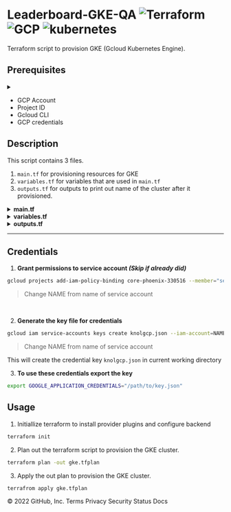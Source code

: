 # Leaderboard-GKE-QA ![Terraform](https://www.vectorlogo.zone/logos/terraformio/terraformio-icon.svg) ![GCP](https://www.vectorlogo.zone/logos/google_cloud/google_cloud-icon.svg) ![kubernetes](https://www.vectorlogo.zone/logos/kubernetes/kubernetes-icon.svg)

Terraform script to provision GKE (Gcloud Kubernetes Engine). 

## Prerequisites

<details><summary></summary>
</details>

* GCP Account
* Project ID
* Gcloud CLI
* GCP credentials

## Description

This script contains 3 files.
1. `main.tf` for provisioning resources for GKE
2. `variables.tf` for variables that are used in `main.tf`
3. `outputs.tf` for outputs to print out name of the cluster after it provisioned.

<details><summary><strong>main.tf</strong></summary>
In `main.tf` we have our gke module which is terraform own module for kubernetes engine.

```hcl
... 
module "gke" {
  source                 = "terraform-google-modules/kubernetes-engine/google//modules/private-cluster"
  project_id             = var.project_id
  name                   = "${var.cluster_name}-${var.env_name}"
  regional               = true
  region                 = var.region
  network                = module.gcp-network.network_name
  subnetwork             = module.gcp-network.subnets_names[0]
  ip_range_pods          = var.ip_range_pods_name
  ip_range_services      = var.ip_range_services_name
  node_pools = [
    {
      name                      = "node-pool"
      machine_type              = "e2-medium"
      node_locations            = "asia-south1-a,asia-south1-b,asia-south1-c"
      min_count                 = var.minnode
      max_count                 = var.maxnode
      disk_size_gb              = var.disksize
    },
  ]
}
```
This module is predefined module of terraform for GKE cluster. 
</details>

<details><summary><strong>variables.tf</strong></summary>

In `variables.tf` we have defined all variables that are used in proviosing our cluster.

```hcl
variable "project_id" {
  description = "The project ID to host the cluster in"
  default = "knoldus-lb"
}
variable "region" {
  description = "The region to host the cluster in"
  default     = "asia-south1"
}
...
variable "disk" {
  description = "amount of disk"
  default = "100"
}
```
where we have variables

* `project_id` for Project ID in which GKE is provisioned.
* `cluster_name` Will be our name of GKE cluster
* `env_name` The environment/namespace for GKE cluster
* `region` Region to host the cluster
* `network` The name of VPC network created to host the cluster
* `subnetwork` The name of subnetwork created to host the cluster
* `ip_range_pods_name` The name of secondary ip range to use for pods
* `ip_range_services_name` The name of secondary ip range to use for service
* `service-account-id` The ID of our service account in GCP
* `disksize` The size of disk of nodes in GB
* `minnode` The minimum number of nodes
* `maxnode` The maximum number of nodes

</details>





<details><summary><strong>outputs.tf</strong></summary>

In `outputs.tf` we have variables to output when our GKE cluster is provisioned

```hcl
output "cluster_name" {
  description = "Cluster name"
  value       = module.gke.name
}
```

* `cluster_name` Output will be our name of cluster created

</details>

---
## Credentials

1. **Grant permissions to service account _(Skip if already did)_**

```bash
gcloud projects add-iam-policy-binding core-phoenix-330516 --member="serviceAccount:NAME@core-phoenix-330516.iam.gserviceaccount.com" --role="roles/owner"
```
> Change NAME from name of service account

<br>

2. **Generate the key file for credentials**

```bash
gcloud iam service-accounts keys create knolgcp.json --iam-account=NAME@core-phoenix-330516.iam.gserviceaccount.com
```
> Change NAME from name of service account

This will create the credential key `knolgcp.json` in current working directory

3. **To use these credentials export the key**

```bash
export GOOGLE_APPLICATION_CREDENTIALS="/path/to/key.json"
```
## Usage 

1. Initiallize terraform to install provider plugins and configure backend

```bash
terraform init
```

 2. Plan out the terraform script to provision the GKE cluster.

 ```bash
terraform plan -out gke.tfplan
 ```
 3. Apply the out plan to provision the GKE cluster. 

```bash
terrafrom apply gke.tfplan
```
© 2022 GitHub, Inc.
Terms
Privacy
Security
Status
Docs
